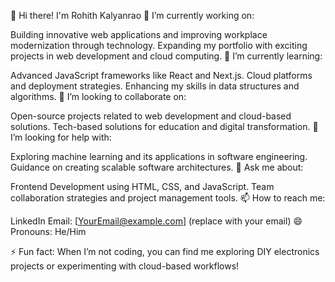 👋 Hi there! I'm Rohith Kalyanrao
🔭 I’m currently working on:

Building innovative web applications and improving workplace modernization through technology.
Expanding my portfolio with exciting projects in web development and cloud computing.
🌱 I’m currently learning:

Advanced JavaScript frameworks like React and Next.js.
Cloud platforms and deployment strategies.
Enhancing my skills in data structures and algorithms.
👯 I’m looking to collaborate on:

Open-source projects related to web development and cloud-based solutions.
Tech-based solutions for education and digital transformation.
🤔 I’m looking for help with:

Exploring machine learning and its applications in software engineering.
Guidance on creating scalable software architectures.
💬 Ask me about:

Frontend Development using HTML, CSS, and JavaScript.
Team collaboration strategies and project management tools.
📫 How to reach me:

LinkedIn
Email: [YourEmail@example.com] (replace with your email)
😄 Pronouns: He/Him

⚡ Fun fact:
When I’m not coding, you can find me exploring DIY electronics projects or experimenting with cloud-based workflows!

